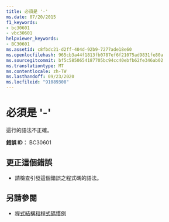 ```yaml
---
title: 必須是 '-'
ms.date: 07/20/2015
f1_keywords:
- bc30601
- vbc30601
helpviewer_keywords:
- BC30601
ms.assetid: c8fbdc21-d2ff-404d-92b9-7277ade18e60
ms.openlocfilehash: 965cb3a44f1813fb0787ef6f21075ad9831fe80a
ms.sourcegitcommit: bf5c5850654187705bc94cc40ebfb62fe346ab02
ms.translationtype: MT
ms.contentlocale: zh-TW
ms.lasthandoff: 09/23/2020
ms.locfileid: "91089308"
---
```

# <a name="--expected"></a>必須是 '-'

這行的語法不正確。  
  
 **錯誤 ID：** BC30601  
  
## <a name="to-correct-this-error"></a>更正這個錯誤  
  
- 請檢查引發這個錯誤之程式碼的語法。  
  
## <a name="see-also"></a>另請參閱

- [程式結構和程式碼慣例](../programming-guide/program-structure/program-structure-and-code-conventions.md)
